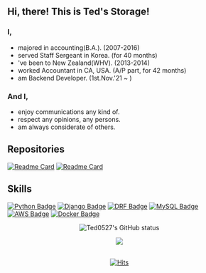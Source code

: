 ## Hi, there! This is Ted's Storage!

### I,
- majored in accounting(B.A.).	  (2007-2016)
- served Staff Sergeant in Korea. (for 40 months)
- 've been to New Zealand(WHV).	  (2013-2014)
- worked Accountant in CA, USA.   (A/P part, for 42 months)
- am Backend Developer. 	  (1st.Nov.'21 ~ )

### And I,
- enjoy communications any kind of.
- respect any opinions, any persons.
- am always considerate of others.


## Repositories
[![Readme Card](https://github-readme-stats.vercel.app/api/pin/?username=Ted0527&repo=wecode_projects_achive&theme=dark)](https://github.com/Ted0527/wecode_projects_achive)
[![Readme Card](https://github-readme-stats.vercel.app/api/pin/?username=Ted0527&repo=DjangoRestFramework&theme=dark)](https://github.com/Ted0527/DjangoRestFramework)





## Skills
[![Python Badge](https://img.shields.io/badge/-Python-yellow?style=plastic&logo=python&logoColor=white)](https://www.python.org/) 
[![Django Badge](https://img.shields.io/badge/-Django-%23092E20?style=plastic&logo=django)](https://docs.djangoproject.com/en/4.0/) 
[![DRF Badge](https://img.shields.io/badge/-DRF-%23FF0000?style=plastic&logo=django)](https://www.django-rest-framework.org/) 
[![MySQL Badge](https://img.shields.io/badge/-MySQL-%234479A1?style=plastic&logo=mysql&logoColor=white)](https://www.mysql.com/)
[![AWS Badge](https://img.shields.io/badge/-AWS-%23232F3E?style=plastic&logo=amazonaws&logoColor=white)](https://aws.amazon.com/ko/)
[![Docker Badge](https://img.shields.io/badge/-Docker-%232496ED?style=plastic&logo=docker&logoColor=white)](https://www.docker.com/)


<div align=center>
  
![Ted0527's GitHub status](https://github-readme-stats.vercel.app/api?username=Ted0527&show_icons=true&theme=dark)
  
</div>

<div align=center>
  
  <a href="https://github.com/devxb/CommitCombo">
	  <img src="http://commitcombo.com/theme/norank/?user=Ted0527&theme=RoyalBlack-mini"/>
  </a>
  
</div>
</br>
<div align=center>
  
  [![Hits](https://hits.seeyoufarm.com/api/count/incr/badge.svg?url=https://github.com/Ted0527-counter&count_bg=%2379C83D&title_bg=%23555555&icon=&icon_color=%23E7E7E7&title=visitors&edge_flat=false)](https://github.com/Ted0527)
  
</div>
